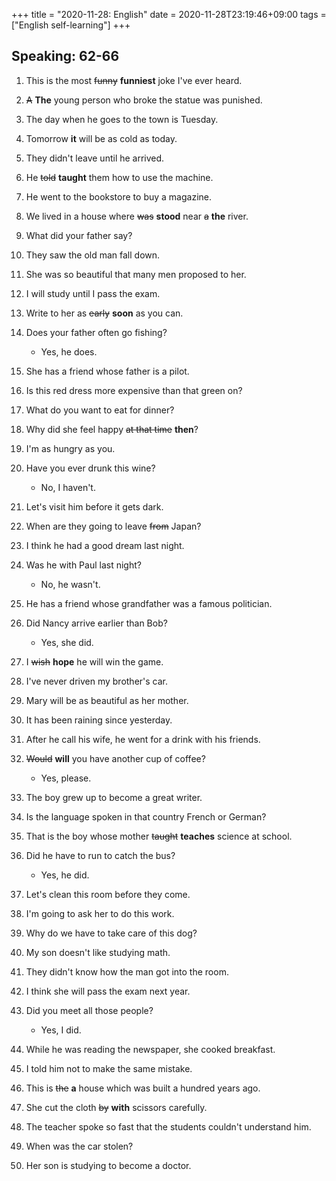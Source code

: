+++
title =  "2020-11-28: English"
date = 2020-11-28T23:19:46+09:00
tags = ["English self-learning"]
+++

## Speaking: 62-66

1. This is the most ~~funny~~ **funniest** joke I've ever heard.
2. ~~A~~ **The** young person who broke the statue was punished.
3. The day when he goes to the town is Tuesday.
4. Tomorrow **it** will be as cold as today.
5. They didn't leave until he arrived.
6. He ~~told~~ **taught** them how to use the machine.
7. He went to the bookstore to buy a magazine.
8. We lived in a house where ~~was~~ **stood** near ~~a~~ **the** river. 
9. What did your father say?
10. They saw the old man fall down.

1. She was so beautiful that many men proposed to her. 
2. I will study until I pass the exam.
3. Write to her as ~~early~~ **soon** as you can.
4. Does your father often go fishing?
    - Yes, he does.
5. She has a friend whose father is a pilot.
6. Is this red dress more expensive than that green on?
7. What do you want to eat for dinner?
8. Why did she feel happy ~~at that time~~ **then**?
9. I'm as hungry as you.
10. Have you ever drunk this wine?
    - No, I haven't.

1. Let's visit him before it gets dark.
2. When are they going to leave ~~from~~ Japan?
3. I think he had a good dream last night.
4. Was he with Paul last night?
    - No, he wasn't.
5. He has a friend whose grandfather was a famous politician.
6. Did Nancy arrive earlier than Bob?
    - Yes, she did.
7. I ~~wish~~ **hope** he will win the game.
8. I've never driven my brother's car.
9. Mary will be as beautiful as her mother.
10. It has been raining since yesterday.

1. After he call his wife, he went for a drink with his friends.
2. ~~Would~~ **will** you have another cup of coffee?
    - Yes, please.
3. The boy grew up to become a great writer.
4. Is the language spoken in that country French or German?
5. That is the boy whose mother ~~taught~~ **teaches** science at school.
6. Did he have to run to catch the bus?
    - Yes, he did.
7. Let's clean this room before they come.
8. I'm going to ask her to do this work.
9. Why do we have to take care of this dog?
10. My son doesn't like studying math.

1. They didn't know how the man got into the room.
2. I think she will pass the exam next year.
3. Did you meet all those people?
    - Yes, I did.
4. While he was reading the newspaper, she cooked breakfast.
5. I told him not to make the same mistake.
6. This is ~~the~~ **a** house which was built a hundred years ago.
7. She cut the cloth ~~by~~ **with** scissors carefully.
8. The teacher spoke so fast that the students couldn't understand him.
9. When was the car stolen?
10. Her son is studying to become a doctor.

